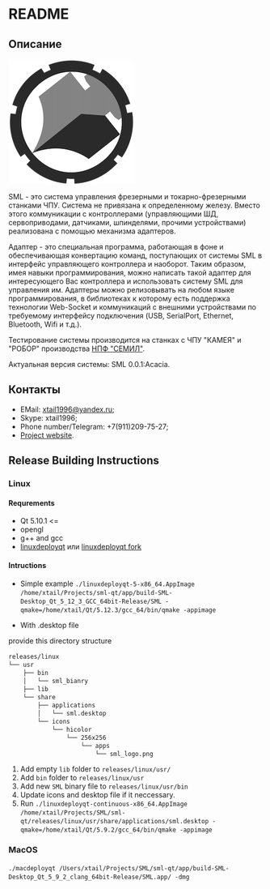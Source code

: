 # README #

## Описание ##

![SML_logo](./readme_files/sml_logo_mini.png)

SML - это система управления фрезерными и токарно-фрезерными станками ЧПУ. Система не привязана к определенному железу. Вместо этого коммуникации с контроллерами (управляющими ШД, сервоприводами, датчиками, шпинделями, прочими устройствами) реализована с помощью механизма адаптеров.

Адаптер - это специальная программа, работающая в фоне и обеспечивающая конвертацию команд, поступающих от системы SML в интерфейс управляющего контроллера и наоборот. Таким образом, имея навыки программирования, можно написать такой адаптер для интересующего Вас контроллера и использовать систему SML для управления им. Адаптеры можно релизовывать на любом языке программирования, в библиотеках к которому есть поддержка технологии Web-Socket и коммуникаций с внешними устройствами по требуемому интерфейсу подключения (USB, SerialPort, Ethernet, Bluetooth, Wifi и т.д.).

Тестирование системы производится на станках с ЧПУ "КАМЕЯ" и "РОБОР" производства [НПФ "СЕМИЛ"](https://semil.ru/).

Актуальная версия системы: SML 0.0.1:Acacia.

## Контакты ##

* EMail: xtail1996@yandex.ru;
* Skype: xtail1996;
* Phone number/Telegram: +7(911)209-75-27;
* [Project website](https://bitbucket.org/account/user/applications-forge/projects/SML).

## Release Building Instructions ##

### Linux ###

#### Requrements ####

* Qt 5.10.1 <=
* opengl
* g++ and gcc
* [linuxdeployqt](https://github.com/probonopd/linuxdeployqt) или [linuxdeployqt fork](https://github.com/ApplicationsForge/linuxdeployqt)

#### Intructions ####

* Simple example `./linuxdeployqt-5-x86_64.AppImage /home/xtail/Projects/sml-qt/app/build-SML-Desktop_Qt_5_12_3_GCC_64bit-Release/SML -qmake=/home/xtail/Qt/5.12.3/gcc_64/bin/qmake -appimage`

* With .desktop file

provide this directory structure

```
releases/linux
└── usr
    ├── bin
    │   └── sml_bianry
    ├── lib
    └── share
        ├── applications
        │   └── sml.desktop
        └── icons
            └── hicolor
                └── 256x256
                    └── apps
                        └── sml_logo.png
```

1. Add empty `lib` folder to `releases/linux/usr/`
2. Add `bin` folder to `releases/linux/usr`
3. Add new `SML` binary file to `releases/linux/usr/bin`
4. Update icons and desktop file if it neccessary.
5. Run `./linuxdeployqt-continuous-x86_64.AppImage /home/xtail/Projects/SML/sml-qt/releases/linux/usr/share/applications/sml.desktop -qmake=/home/xtail/Qt/5.9.2/gcc_64/bin/qmake -appimage`

### MacOS ###
`./macdeployqt /Users/xtail/Projects/SML/sml-qt/app/build-SML-Desktop_Qt_5_9_2_clang_64bit-Release/SML.app/ -dmg`
